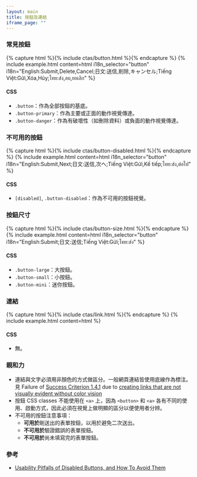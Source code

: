 ```yaml
---
layout: main
title: 按鈕及連結
iframe_page: ""
---
```


### 常見按鈕

{% capture html %}{% include ctas/button.html %}{% endcapture %}
{% 
  include example.html 
  content=html 
  i18n_selector="button" 
  i18n="English:Submit,Delete,Cancel;日文:送信,削除,キャンセル;Tiếng Việt:Gửi,Xóa,Hủy;ไทย:ส่ง,ลบ,ยกเลิก"
%}

#### CSS

- `.button`：作為全部按鈕的基底。
- `.button-primary`：作為主要或正面的動作視覺傳達。
- `.button-danger`：作為有破壞性（如刪除資料）或負面的動作視覺傳達。

### 不可用的按鈕

{% capture html %}{% include ctas/button-disabled.html %}{% endcapture %}
{% 
  include example.html 
  content=html 
  i18n_selector="button" 
  i18n="English:Submit,Next;日文:送信,次へ;Tiếng Việt:Gửi,Kế tiếp;ไทย:ส่ง,ต่อไป"
%}

#### CSS

- `[disabled]`, `.button-disabled`：作為不可用的按鈕視覺。

### 按鈕尺寸

{% capture html %}{% include ctas/button-size.html %}{% endcapture %}
{% 
  include example.html 
  content=html 
  i18n_selector="button"
  i18n="English:Submit;日文:送信;Tiếng Việt:Gửi;ไทย:ส่ง"
%}

#### CSS

- `.button-large`：大按鈕。
- `.button-small`：小按鈕。
- `.button-mini`：迷你按鈕。

### 連結

{% capture html %}{% include ctas/link.html %}{% endcapture %}
{% include example.html content=html %}

#### CSS

- 無。

### 親和力

- 連結與文字必須用非顏色的方式做區分。一般網頁連結皆使用底線作為標注。見 Failure of [Success Criterion 1.4.1](https://w3c.github.io/wcag/understanding/use-of-color.html) due to [creating links that are not visually evident without color vision](https://www.w3.org/WAI/WCAG22/Techniques/failures/F73)
- 按鈕 CSS classes 不能使用在 `<a>` 上，因為 `<button>` 和 `<a>` 各有不同的使用、啟動方式，因此必須在視覺上做明顯的區分以便使用者分辨。
- 不可用的按鈕注意事項：
  - **可用於**剛送出的表單按鈕，以用於避免二次送出。
  - **不可用於**驗證錯誤的表單按鈕。
  - **不可用於**尚未填寫完的表單按鈕。

### 參考

- [Usability Pitfalls of Disabled Buttons, and How To Avoid Them](https://www.smashingmagazine.com/2021/08/frustrating-design-patterns-disabled-buttons/)
